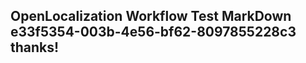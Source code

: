 <properties
ms.topic="hero-topic"
ms.test1="hero-topic"
ms.test2="test"/>


## OpenLocalization Workflow Test MarkDown e33f5354-003b-4e56-bf62-8097855228c3 thanks!



<!--HONumber=Jul16_HO3-->


